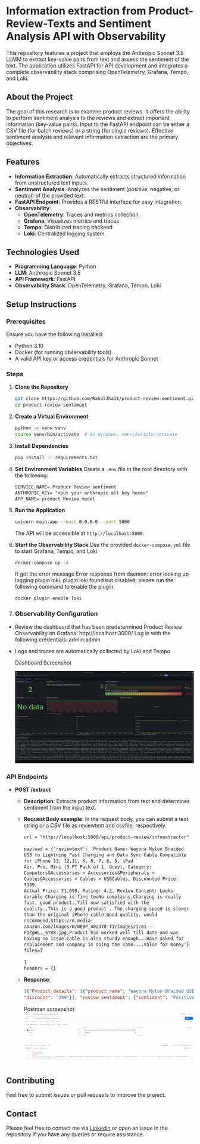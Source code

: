 # Information extraction from Product-Review-Texts and Sentiment Analysis API with Observability

This repository features a project that employs the Anthropic Sonnet 3.5 LLMM to extract key-value pairs from text and assess the sentiment of the text. The application utilizes FastAPI for API development and integrates a complete observability stack comprising OpenTelemetry, Grafana, Tempo, and Loki.

## About the Project

The goal of this research is to examine product reviews. It offers the ability to perform sentiment analysis to the reviews and extract important information (key-value pairs). Input to the FastAPI endpoint can be either a CSV file (for batch reviews) or a string (for single reviews). Effective sentiment analysis and relevant information extraction are the primary objectives.

## Features

- **Information Extraction**: Automatically extracts structured information from unstructured text inputs.
- **Sentiment Analysis**: Analyzes the sentiment (positive, negative, or neutral) of the provided text.
- **FastAPI Endpoint**: Provides a RESTful interface for easy integration.
- **Observability**:
  - **OpenTelemetry**: Traces and metrics collection.
  - **Grafana**: Visualizes metrics and traces.
  - **Tempo**: Distributed tracing backend.
  - **Loki**: Centralized logging system.

## Technologies Used

- **Programming Language**: Python
- **LLM**: Anthropic Sonnet 3.5
- **API Framework**: FastAPI
- **Observability Stack**: OpenTelemetry, Grafana, Tempo, Loki

## Setup Instructions

### Prerequisites

Ensure you have the following installed:

- Python 3.10
- Docker (for running observability tools)
- A valid API key or access credentials for Anthropic Sonnet

### Steps

1. **Clone the Repository**

   ```bash
   git clone https://github.com/RahulJha11/product-review-sentiment.git
   cd product-review-sentiment
   ```

2. **Create a Virtual Environment**

   ```bash
   python -m venv venv
   source venv/bin/activate  # On Windows: venv\Scripts\activate
   ```

3. **Install Dependencies**

   ```bash
   pip install -r requirements.txt
   ```

4. **Set Environment Variables**
   Create a `.env` file in the root directory with the following:

   ```env
   SERVICE_NAME= Producr Review sentiment
   ANTHROPIC_KEY= "<put your anthropic ali key here>"
   APP_NAME= product Review model
   ```

5. **Run the Application**

   ```bash
   uvicorn main:app --host 0.0.0.0 --port 5000
   ```

   The API will be accessible at `http://localhost:5000`.

6. **Start the Observability Stack**
   Use the provided `docker-compose.yml` file to start Grafana, Tempo, and Loki:

   ```bash
   docker-compose up -d
   ```
   If got the error message Error response from daemon: error looking up logging plugin loki: plugin loki found but disabled, please run the following command to enable the    plugin:

   ```bash
   docker plugin enable loki
   ```

7. ### Observability Configuration

- Review the dashboard that has been predetermined Product Review Observability on Grafana: http://localhost:3000/ Log in with the following credentials: admin:admin
- Logs and traces are automatically collected by Loki and Tempo.
  

    Dashboard Screenshot

   ![Alt text](data/screenshot.png)

### API Endpoints

- **POST /extract**
  - **Description**: Extracts product information from text and determines sentiment from the input text.
  - **Request Body example**: In the request body, you can submit a text string or a CSV file as reviewtext and csvfile, respectively.
    ```
    url = "http://localhost:5000/api/product-review/infoextractor"

    payload = {'reviewtext': 'Product Name: Wayona Nylon Braided USB to Lightning Fast Charging and Data Sync Cable Compatible for iPhone 13, 12,11, X, 8, 7, 6, 5, iPad     
    Air, Pro, Mini (3 FT Pack of 1, Grey), Category: Computers&Accessories > Accessories&Peripherals > Cables&Accessories > Cables > USBCables, Discounted Price: ₹399, 
    Actual Price: ₹1,099, Rating: 4.2, Review Content: Looks durable Charging is fine tooNo complains,Charging is really fast, good product.,Till now satisfied with the 
    quality.,This is a good product . The charging speed is slower than the original iPhone cable,Good quality, would recommend,https://m.media- 
    amazon.com/images/W/WEBP_402378-T1/images/I/81---F1ZgHL._SY88.jpg,Product had worked well till date and was having no issue.Cable is also sturdy enough...Have asked for 
    replacement and company is doing the same...,Value for money'}
    files=[
    
    ]
    headers = {}
    ```
  - **Response**:
    ```json
    [{"Product_details": [{"product_name": "Wayona Nylon Braided USB to Lightning Fast Charging and Data Sync Cable", "tpye": "Computers&Accessories", "price": "1099",   
    "discount": "399"}], "review_sentiment": {"sentiment": "Positive"}}]
    ```

    Postman screenshot
    ![Alt text](data/postman_screenshot.png)



## Contributing

Feel free to submit issues or pull requests to improve the project.


## Contact

Please feel free to contact me via [Linkedin](https://www.linkedin.com/in/rahul-jha-2429b0136/) or open an issue in the repository if you have any queries or require assistance.

